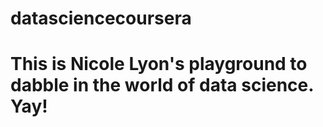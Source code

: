 # datasciencecoursera
# This is Nicole Lyon's playground to dabble in the world of data science. Yay!
